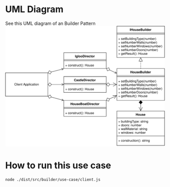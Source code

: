 # UML Diagram
See this UML diagram of an Builder Pattern
![The UML diagram for builder](./builder_example.svg)

# How to run this use case
`node ./dist/src/builder/use-case/client.js`

